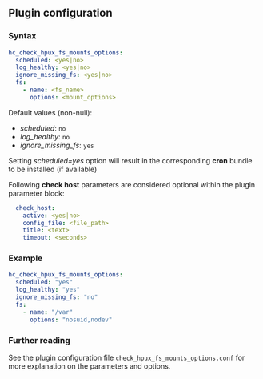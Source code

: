 ## Plugin configuration

### Syntax

```yaml
hc_check_hpux_fs_mounts_options:
  scheduled: <yes|no>
  log_healthy: <yes|no>
  ignore_missing_fs: <yes|no>
  fs:
    - name: <fs_name>
      options: <mount_options>
```

Default values (non-null):
* *scheduled*: `no`
* *log_healthy*: `no`
* *ignore_missing_fs*: `yes`

Setting *scheduled=yes* option will result in the corresponding **cron** bundle to be installed (if available)

Following **check host** parameters are considered optional within the plugin parameter block:

```yaml
  check_host:
    active: <yes|no>
    config_file: <file_path>
    title: <text>
    timeout: <seconds>
```

### Example

```yaml
hc_check_hpux_fs_mounts_options:
  scheduled: "yes"    
  log_healthy: "yes"
  ignore_missing_fs: "no"
  fs:
    - name: "/var"
      options: "nosuid,nodev"
```

### Further reading

See the plugin configuration file `check_hpux_fs_mounts_options.conf` for more explanation on the parameters and options.
